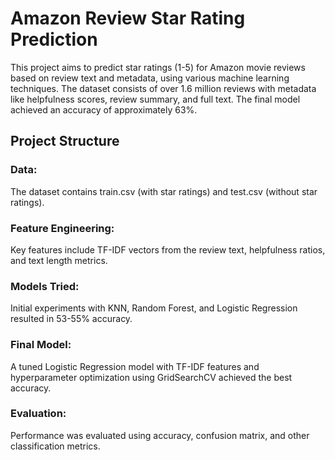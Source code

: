 # Amazon Review Star Rating Prediction

This project aims to predict star ratings (1-5) for Amazon movie reviews based on review text and metadata, using various machine learning techniques. The dataset consists of over 1.6 million reviews with metadata like helpfulness scores, review summary, and full text. The final model achieved an accuracy of approximately 63%.

## Project Structure
### Data: 
The dataset contains train.csv (with star ratings) and test.csv (without star ratings).
### Feature Engineering: 
Key features include TF-IDF vectors from the review text, helpfulness ratios, and text length metrics.
### Models Tried: 
Initial experiments with KNN, Random Forest, and Logistic Regression resulted in 53-55% accuracy.
### Final Model: 
A tuned Logistic Regression model with TF-IDF features and hyperparameter optimization using GridSearchCV achieved the best accuracy.
### Evaluation: 
Performance was evaluated using accuracy, confusion matrix, and other classification metrics.
